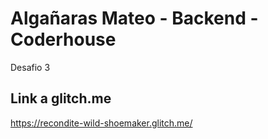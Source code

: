 # Algañaras Mateo - Backend - Coderhouse
Desafio 3

## Link a glitch.me
https://recondite-wild-shoemaker.glitch.me/